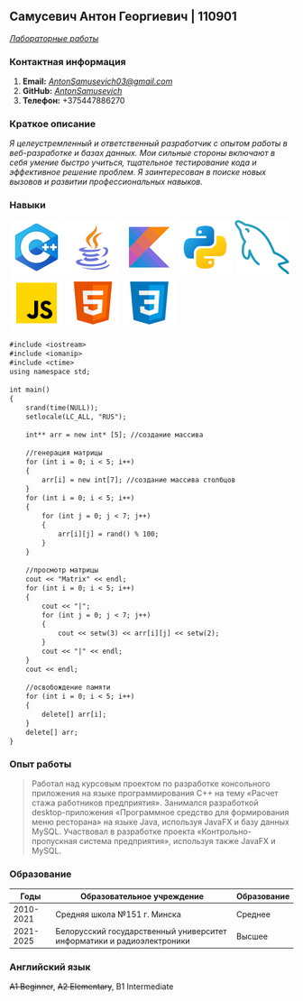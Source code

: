 ## Самусевич Антон Георгиевич | 110901
*[Лабораторные работы](https://antonsamusevich.github.io/PIIS-EVT-labs.github.io/)*

### Контактная информация
1. **Email:** *AntonSamusevich03@gmail.com*
2. **GitHub:** *[AntonSamusevich](https://github.com/AntonSamusevich)*
3. **Телефон:** +375447886270

### Краткое описание
*Я целеустремленный и ответственный разработчик с опытом работы в веб-разработке и базах данных. Мои сильные стороны включают в себя умение быстро учиться, тщательное тестирование кода и эффективное решение проблем. Я заинтересован в поиске новых вызовов и развитии профессиональных навыков.*

### Навыки
![](icons/c.png) ![](icons/java.png) ![](icons/kotlin.png) ![](icons/python.png) ![](icons/mysql.png) ![](icons/js.png) ![](icons/html.png) ![](icons/css.png)
```
#include <iostream>
#include <iomanip>
#include <ctime>
using namespace std;

int main()
{
	srand(time(NULL));
	setlocale(LC_ALL, "RUS");

	int** arr = new int* [5]; //создание массива

	//генерация матрицы
	for (int i = 0; i < 5; i++)
	{
		arr[i] = new int[7]; //создание массива столбцов
	}
	for (int i = 0; i < 5; i++)
	{
		for (int j = 0; j < 7; j++)
		{
			arr[i][j] = rand() % 100;
		}
	}

	//просмотр матрицы
	cout << "Matrix" << endl;
	for (int i = 0; i < 5; i++)
	{
		cout << "|";
		for (int j = 0; j < 7; j++)
		{
			cout << setw(3) << arr[i][j] << setw(2);
		}
		cout << "|" << endl;
	}
	cout << endl;

	//освобождение памяти
	for (int i = 0; i < 5; i++)
	{
		delete[] arr[i];
	}
	delete[] arr;
}
```

### Опыт работы

> Работал над курсовым проектом по разработке консольного приложения на языке программирования C++ на тему «Расчет стажа работников предприятия».
> Занимался разработкой desktop-приложения «Программное средство для формирования меню ресторана» на языке Java, используя JavaFX и базу данных MySQL.
> Участвовал в разработке проекта «Контрольно-пропускная система предприятия», используя также JavaFX и MySQL.

### Образование

| Годы      | Образовательное учреждение                                             | Образование |
|-----------|------------------------------------------------------------------------|-------------|
| 2010-2021 | Средняя школа №151 г. Минска                                           | Среднее     |
| 2021-2025 | Белорусский государственный университет информатики и радиоэлектроники | Высшее      |

### Английский язык
~~A1 Beginner~~, ~~A2 Elementary~~, B1 Intermediate
